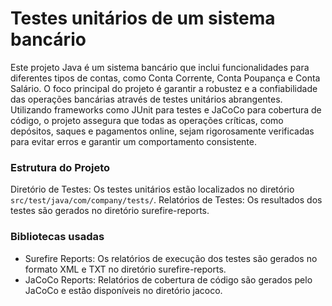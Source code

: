 # Testes unitários de um sistema bancário

Este projeto Java é um sistema bancário que inclui funcionalidades para diferentes tipos de contas, como Conta Corrente, Conta Poupança e Conta Salário. O foco principal do projeto é garantir a robustez e a confiabilidade das operações bancárias através de testes unitários abrangentes. Utilizando frameworks como JUnit para testes e JaCoCo para cobertura de código, o projeto assegura que todas as operações críticas, como depósitos, saques e pagamentos online, sejam rigorosamente verificadas para evitar erros e garantir um comportamento consistente.

### Estrutura do Projeto
Diretório de Testes: Os testes unitários estão localizados no diretório `src/test/java/com/company/tests/`.
Relatórios de Testes: Os resultados dos testes são gerados no diretório surefire-reports.

### Bibliotecas usadas
- Surefire Reports: Os relatórios de execução dos testes são gerados no formato XML e TXT no diretório surefire-reports.
- JaCoCo Reports: Relatórios de cobertura de código são gerados pelo JaCoCo e estão disponíveis no diretório jacoco.
